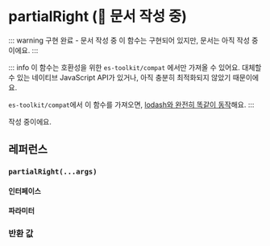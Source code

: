 # partialRight (🚧 문서 작성 중)

::: warning 구현 완료 - 문서 작성 중
이 함수는 구현되어 있지만, 문서는 아직 작성 중이에요.
:::

::: info
이 함수는 호환성을 위한 `es-toolkit/compat` 에서만 가져올 수 있어요. 대체할 수 있는 네이티브 JavaScript API가 있거나, 아직 충분히 최적화되지 않았기 때문이에요.

`es-toolkit/compat`에서 이 함수를 가져오면, [lodash와 완전히 똑같이 동작](../../../compatibility.md)해요.
:::

작성 중이에요.

## 레퍼런스

### `partialRight(...args)`

#### 인터페이스

#### 파라미터

### 반환 값
